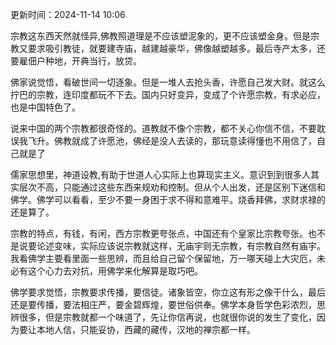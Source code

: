 更新时间：2024-11-14 10:06
<p>宗教这东西天然就怪异,佛教照道理是不应该塑泥象的，更不应该塑金身。但是宗教又要求吸引教徒，就要建寺庙，越建越豪华，佛像越塑越多。最后寺产太多，还要雇佃户种地，开典当行，放贷。</p>
<p>佛家说觉悟，看破世间一切逐象。但是一堆人去抢头香，许愿自己发大财。就这么拧巴的宗教，连印度都玩不下去。国内只好变异，变成了个许愿宗教，有求必应，也是中国特色了。</p>
<p>说来中国的两个宗教都很奇怪的。道教就不像个宗教，都不关心你信不信，不要耽误我飞升。佛教就成了许愿池，佛经是没人去读的，那玩意读得懂也不用信了，自己就是了</p>
<p>儒家思想里，神道设教,有助于世道人心实际上也算现实主义。意识到到很多人其实层次不高，只能通过这些东西来规劝和控制。但从个人出发，还是区别下迷信和佛学。佛学可以看看，至少不要一身困于求不得和意难平。烧香拜佛，求财求禄的还是算了。</p>
<p>宗教的特点，有钱，有闲，西方宗教更夸张点，中国还有个皇家比宗教夸张。也不是说要论述变味，实际应该说宗教就这样，无庙宇则无宗教，有宗教自然有庙宇。我看佛学主要看里面一些思辨，而且给自己留个保留地，万一哪天碰上大灾厄，未必有这个心力去对抗，用佛学来化解算是取巧吧。</p>
<p>佛学要求觉悟，宗教要求传播，要信徒。诸象皆空，你立这有形之像干什么，最后还是要传播，要法相庄严，要金碧辉煌，要世俗供奉。佛学本身哲学色彩浓烈，思辨很多，但是宗教就都一个味道了，先让你信再说，也就很你说的发生了变化，因为要让本地人信，只能妥协，西藏的藏传，汉地的禅宗都一样。</p>